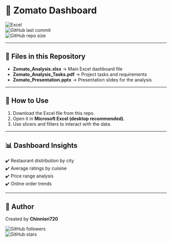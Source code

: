 # 🍴 Zomato Dashboard  

![Excel](https://img.shields.io/badge/Excel-Dashboard-217346?style=for-the-badge&logo=microsoft-excel&logoColor=white)  
![GitHub last commit](https://img.shields.io/github/last-commit/Chinnisri720/Zomato_DashBoard?style=for-the-badge)  
![GitHub repo size](https://img.shields.io/github/repo-size/Chinnisri720/Zomato_DashBoard?style=for-the-badge)  

---

## 📂 Files in this Repository  
- **Zomato_Analysis.xlsx** → Main Excel dashboard file  
- **Zomato_Analysis_Tasks.pdf** → Project tasks and requirements  
- **Zomato_Presentation.pptx** → Presentation slides for the analysis  

---

## 🚀 How to Use  
1. Download the Excel file from this repo.  
2. Open it in **Microsoft Excel (desktop recommended)**.  
3. Use slicers and filters to interact with the data.  

---

## 📊 Dashboard Insights  
✔️ Restaurant distribution by city  
✔️ Average ratings by cuisine  
✔️ Price range analysis  
✔️ Online order trends  

---

## 👤 Author  
Created by **Chinnisri720**  

![GitHub followers](https://img.shields.io/github/followers/Chinnisri720?style=social)  
![GitHub stars](https://img.shields.io/github/stars/Chinnisri720?style=social)
